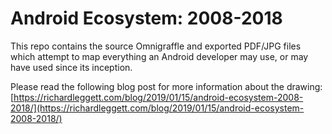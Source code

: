 # Android Ecosystem: 2008-2018

This repo contains the source Omnigraffle and exported PDF/JPG files which attempt to map everything an Android developer may use, or may have used since its inception.

Please read the following blog post for more information about the drawing: [https://richardleggett.com/blog/2019/01/15/android-ecosystem-2008-2018/](https://richardleggett.com/blog/2019/01/15/android-ecosystem-2008-2018/)

